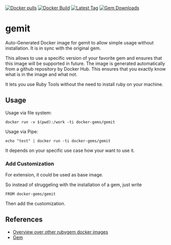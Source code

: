 [![Docker pulls](https://img.shields.io/docker/pulls/rubygem/gemit.svg)](https://hub.docker.com/r/rubygem/gemit/)
[![Docker Build](https://img.shields.io/docker/automated/rubygem/gemit.svg)](https://hub.docker.com/r/rubygem/gemit/)
[![Latest Tag](https://img.shields.io/github/tag/docker-rubygem/gemit.svg)](https://hub.docker.com/r/rubygem/gemit/)
[![Gem Downloads](https://img.shields.io/gem/dt/gemit.svg)](https://rubygems.org/gems/gemit/)
# gemit

Auto-Generated Docker image for gemit to allow simple usage without installation.
It is in sync with the original gem.

This allows to use a specific version of your favorite gem and ensures that this image will be supported in future.
The image is generated automatically from a github repository by Docker Hub.
This ensures that you exactly know what is in the image and what not.

It lets you use Ruby Tools without the need to install ruby on your machine.

## Usage

Usage via file system:

`docker run -v $(pwd):/work -ti docker-gems/gemit`

Usage via Pipe:

`echo "test" | docker run -ti docker-gems/gemit`

It depends on your specific use case how your want to use it.

### Add Customization

For extension, it could be used as base image.

So instead of struggeling with the installation of a gem, just write

`FROM docker-gems/gemit`

Then add the customization.

## References

 - [Overview over other rubygem docker images](https://github.com/thinkbot/docker-rubygem)
 - [Gem](https://rubygems.org/gems/gemit/)
